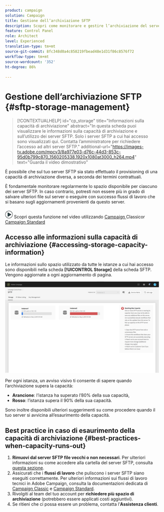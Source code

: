 ```yaml
---
product: campaign
solution: Campaign
title: Gestione dell’archiviazione SFTP
description: Scopri come monitorare e gestire l’archiviazione del server SFTP
feature: Control Panel
role: Architect
level: Experienced
translation-type: tm+mt
source-git-commit: 8fc348d0a4c858219fbead48e1d31f86c8576f72
workflow-type: tm+mt
source-wordcount: '352'
ht-degree: 86%

---
```



# Gestione dell’archiviazione SFTP {#sftp-storage-management}

>[!CONTEXTUALHELP]
>id="cp_storage"
>title="Informazioni sulla capacità di archiviazione"
>abstract="In questa scheda puoi visualizzare le informazioni sulla capacità di archiviazione e sull’utilizzo dei server SFTP. Solo i server SFTP a cui hai accesso sono visualizzati qui. Contatta l’amministratore per richiedere l’accesso ad altri server SFTP."
>additional-url="https://images-tv.adobe.com/mpcv3/8a977e03-d76c-44d3-853c-95d0b799c870_1560205338.1920x1080at3000_h264.mp4" text="Guarda il video dimostrativo"

È possibile che sul tuo server SFTP sia stato effettuato il provisioning di una capacità di archiviazione diversa, a seconda dei termini contrattuali.

È fondamentale monitorare regolarmente lo spazio disponibile per ciascuno dei server SFTP. In caso contrario, potresti non essere più in grado di salvare ulteriori file sul server o eseguire con successo flussi di lavoro che si basano sugli aggiornamenti provenienti da questo server.

![](assets/do-not-localize/how-to-video.png) Scopri questa funzione nel video utilizzando  [Campaign ](https://experienceleague.adobe.com/docs/campaign-classic-learn/control-panel/sftp-management/monitoring-server-capacity.html?lang=en#sftp-management) Classicor  [Campaign Standard](https://experienceleague.adobe.com/docs/campaign-standard-learn/control-panel/sftp-management/monitoring-server-capacity.html?lang=en#sftp-management)

## Accesso alle informazioni sulla capacità di archiviazione {#accessing-storage-capacity-information}

Le informazioni sullo spazio utilizzato da tutte le istanze a cui hai accesso sono disponibili nella scheda **[!UICONTROL Storage]** della scheda SFTP. Vengono aggiornate a ogni aggiornamento di pagina.

![](assets/control_panel_space.png)

Per ogni istanza, un avviso visivo ti consente di sapere quando l’archiviazione supera la capacità:

* **Arancione**: l’istanza ha superato l’80% della sua capacità,
* **Rosso**: l’istanza supera il 90% della sua capacità.

Sono inoltre disponibili ulteriori suggerimenti su come procedere quando il tuo server si avvicina all’esaurimento della capacità.

## Best practice in caso di esaurimento della capacità di archiviazione {#best-practices-when-capacity-runs-out}

1. **Rimuovi dal server SFTP file vecchi o non necessari**. Per ulteriori informazioni su come accedere alla cartella del server SFTP, consulta [questa sezione](../../sftp/using/logging-into-sftp-server.md).
1. Assicurati che i **flussi di lavoro** che puliscono i server SFTP siano eseguiti correttamente. Per ulteriori informazioni sui flussi di lavoro tecnici in Adobe Campaign, consulta la documentazioni dedicata di [Campaign Classic](https://experienceleague.adobe.com/docs/campaign-classic/using/automating-with-workflows/advanced-management/about-technical-workflows.html) e [Campaign Standard](https://experienceleague.adobe.com/docs/campaign-standard/using/administrating/application-settings/technical-workflows.html).
1. Rivolgiti al team del tuo account per **richiedere più spazio di archiviazione** (potrebbero essere applicati costi aggiuntivi).
1. Se ritieni che ci possa essere un problema, contatta l’**Assistenza clienti**.
